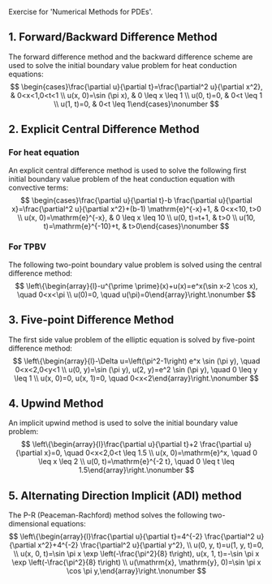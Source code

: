 Exercise for 'Numerical Methods for PDEs'.

## 1. Forward/Backward Difference Method

The forward difference method and the backward difference scheme are used to solve the  initial boundary value problem for heat conduction equations:
$$
\begin{cases}\frac{\partial u}{\partial t}=\frac{\partial^2 u}{\partial x^2}, & 0<x<1,0<t<1 \\ u(x, 0)=\sin (\pi x), & 0 \leq x \leq 1 \\ u(0, t)=0, & 0<t \leq 1 \\ u(1, t)=0, & 0<t \leq 1\end{cases}\nonumber
$$

## 2. Explicit Central Difference Method

### For heat equation

An explicit central difference method is used to solve the following first initial boundary value problem of the heat conduction equation with convective terms:
$$
\begin{cases}\frac{\partial u}{\partial t}-b \frac{\partial u}{\partial x}=\frac{\partial^2 u}{\partial x^2}+(b-1) \mathrm{e}^{-x}+1, & 0<x<10, t>0 \\ u(x, 0)=\mathrm{e}^{-x}, & 0 \leq x \leq 10 \\ u(0, t)=t+1, & t>0 \\ u(10, t)=\mathrm{e}^{-10}+t, & t>0\end{cases}\nonumber
$$

### For TPBV

The following two-point boundary value problem is solved using the central difference method:
$$
\left\{\begin{array}{l}-u^{\prime \prime}(x)+u(x)=e^x(\sin x-2 \cos x), \quad 0<x<\pi \\ u(0)=0, \quad u(\pi)=0\end{array}\right.\nonumber
$$

## 3. Five-point Difference Method

The first side value problem of the elliptic equation is solved by five-point difference method:
$$
\left\{\begin{array}{l}-\Delta u=\left(\pi^2-1\right) e^x \sin (\pi y), \quad 0<x<2,0<y<1 \\ u(0, y)=\sin (\pi y), u(2, y)=e^2 \sin (\pi y), \quad 0 \leq y \leq 1 \\ u(x, 0)=0, u(x, 1)=0, \quad 0<x<2\end{array}\right.\nonumber
$$

## 4. Upwind Method

An implicit upwind method is used to solve the initial boundary value problem:
$$
\left\{\begin{array}{l}\frac{\partial u}{\partial t}+2 \frac{\partial u}{\partial x}=0, \quad 0<x<2,0<t \leq 1.5 \\ u(x, 0)=\mathrm{e}^x, \quad 0 \leq x \leq 2 \\ u(0, t)=\mathrm{e}^{-2 t}, \quad 0 \leq t \leq 1.5\end{array}\right.\nonumber
$$

## 5. Alternating Direction Implicit (ADI) method

The P-R (Peaceman-Rachford) method solves the following two-dimensional equations:
$$
\left\{\begin{array}{l}\frac{\partial u}{\partial t}=4^{-2} \frac{\partial^2 u}{\partial x^2}+4^{-2} \frac{\partial^2 u}{\partial y^2}, \\ u(0, y, t)=u(1, y, t)=0, \\ u(x, 0, t)=\sin \pi x \exp \left(-\frac{\pi^2}{8} t\right), u(x, 1, t)=-\sin \pi x \exp \left(-\frac{\pi^2}{8} t\right) \\ u(\mathrm{x}, \mathrm{y}, 0)=\sin \pi x \cos \pi y,\end{array}\right.\nonumber
$$
